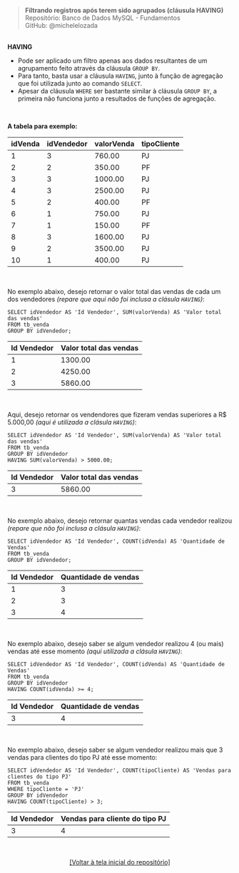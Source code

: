 > **Filtrando registros após terem sido agrupados (cláusula HAVING)**     
> Repositório: Banco de Dados MySQL - Fundamentos  
> GitHub: @michelelozada
&nbsp;
     
&nbsp;     
**HAVING**  
- Pode ser aplicado um filtro apenas aos dados resultantes de um agrupamento feito através da cláusula `GROUP BY`.  
- Para tanto, basta usar a cláusula `HAVING`, junto à função de agregação que foi utilizada junto ao comando `SELECT`.  
- Apesar da cláusula `WHERE` ser bastante similar à cláusula `GROUP BY`, a primeira não funciona junto a resultados de funções de agregação.

&nbsp;  

**A tabela para exemplo:** 

| idVenda  | idVendedor  | valorVenda | tipoCliente |
| :---     | :---   	   | :---       | :---        | 
| 1		     | 3			     |  760.00 	  | PJ          |
| 2		     | 2	         |  350.00    | PF          |
| 3	       | 3           | 1000.00    | PJ          |
| 4		     | 3 			     | 2500.00	  | PJ          |
| 5	       | 2			     |  400.00    | PF          |
| 6 	     | 1			     |  750.00    | PJ          |
| 7        | 1           |  150.00    | PF          |
| 8        | 3           | 1600.00    | PJ          |
| 9        | 2			     | 3500.00    | PJ          |
| 10       | 1			     |  400.00    | PJ          |

&nbsp;

No exemplo abaixo, desejo retornar o valor total das vendas de cada um dos vendedores *(repare que aqui não foi inclusa a clásula `HAVING`)*:
```mysql
SELECT idVendedor AS 'Id Vendedor', SUM(valorVenda) AS 'Valor total das vendas'
FROM tb_venda
GROUP BY idVendedor;
```
| Id Vendedor | Valor total das vendas |
| ----        | ----   				         |
| 1			      |	1300.00				         |	
| 2	          | 4250.00				         |	
| 3		        | 5860.00				         |

&nbsp;

Aqui, desejo retornar os vendendores que fizeram vendas superiores a R$ 5.000,00 *(aqui é utilizada a clásula `HAVING`)*:
```mysql
SELECT idVendedor AS 'Id Vendedor', SUM(valorVenda) AS 'Valor total das vendas'
FROM tb_venda
GROUP BY idVendedor
HAVING SUM(valorVenda) > 5000.00;
```
| Id Vendedor | Valor total das vendas |
| ----        | ----   				         |
| 3		        | 5860.00				         |	

&nbsp;

No exemplo abaixo, desejo retornar quantas vendas cada vendedor realizou *(repare que não foi inclusa a clásula `HAVING`)*:
```mysql
SELECT idVendedor AS 'Id Vendedor', COUNT(idVenda) AS 'Quantidade de Vendas'
FROM tb_venda
GROUP BY idVendedor;
```
| Id Vendedor | Quantidade de vendas |
| ----        | ----   		           |
| 1	          | 3			               |
| 2	          | 3			               |
| 3	          | 4				             |

&nbsp;

No exemplo abaixo, desejo saber se algum vendedor realizou 4 (ou mais) vendas até esse momento *(aqui utilizada a clásula `HAVING`)*:
```mysql
SELECT idVendedor AS 'Id Vendedor', COUNT(idVenda) AS 'Quantidade de Vendas'
FROM tb_venda
GROUP BY idVendedor
HAVING COUNT(idVenda) >= 4;
```
| Id Vendedor | Quantidade de vendas |
| ----        | ----   		           |
| 3	          | 4				             |

&nbsp;

No exemplo abaixo, desejo saber se algum vendedor realizou mais que 3 vendas para clientes do tipo PJ até esse momento:
```mysql
SELECT idVendedor AS 'Id Vendedor', COUNT(tipoCliente) AS 'Vendas para clientes do tipo PJ'
FROM tb_venda
WHERE tipoCliente = 'PJ'
GROUP BY idVendedor
HAVING COUNT(tipoCliente) > 3;
```
| Id Vendedor | Vendas para cliente do tipo PJ |
| ----        | ----   		                     |
| 3	          | 4				                       |

&nbsp;

<div align="center">
<a href="https://github.com/michelelozada/MySQL-Study-Notes">[Voltar à tela inicial do repositório]</a>
</div>
